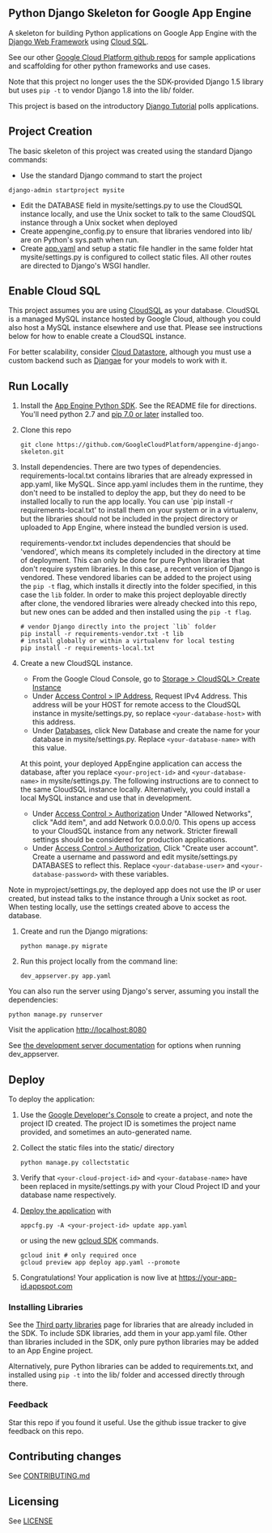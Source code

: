 ## Python Django Skeleton for Google App Engine

A skeleton for building Python applications on Google App Engine with the
[Django Web Framework](https://www.djangoproject.com/) using
[Cloud SQL](https://cloud.google.com/sql/docs/introduction).

See our other [Google Cloud Platform github
repos](https://github.com/GoogleCloudPlatform) for sample applications and
scaffolding for other python frameworks and use cases.

Note that this project no longer uses the the SDK-provided Django 1.5 library but
uses `pip -t` to vendor Django 1.8 into the lib/ folder.

This project is based on the introductory [Django Tutorial](https://docs.djangoproject.com/en/1.8/intro/tutorial01/)
polls applications.

## Project Creation

The basic skeleton of this project was created using the standard Django commands:

  *  Use the standard Django command to start the project
   ```
   django-admin startproject mysite
   ```
  * Edit the DATABASE field in mysite/settings.py to use the CloudSQL instance locally,
    and use the Unix socket to talk to the same CloudSQL instance through a Unix socket
    when deployed
  * Create appengine_config.py to ensure that libraries vendored into lib/ are on Python's
    sys.path when run.
  * Create [app.yaml](https://cloud.google.com/appengine/docs/python/config/appconfig?hl=en)
    and setup a static file handler in the same folder htat mysite/settings.py is configured
    to collect static files. All other routes are directed to Django's WSGI handler.

## Enable Cloud SQL

This project assumes you are using [CloudSQL](https://cloud.google.com/sql/docs/introduction)
as your database. CloudSQL is a managed MySQL instance hosted by Google Cloud, although you
could also host a MySQL instance elsewhere and use that. Please see instructions below
for how to enable create a CloudSQL instance.

For better scalability, consider
[Cloud Datastore](https://cloud.google.com/datastore/docs/concepts/overview?hl=en), although
you must use a custom backend such as [Djangae](https://github.com/potatolondon/djangae) for your
models to work with it.

## Run Locally
1. Install the [App Engine Python SDK](https://developers.google.com/appengine/downloads).
See the README file for directions. You'll need python 2.7 and [pip 7.0 or later](http://www.pip-installer.org/en/latest/installing.html) installed too.

1. Clone this repo

   ```
   git clone https://github.com/GoogleCloudPlatform/appengine-django-skeleton.git
   ```
1. Install dependencies. There are two types of dependencies. requirements-local.txt contains libraries that are already
   expressed in app.yaml, like MySQL. Since app.yaml includes them in the runtime, they don't need to be installed to deploy the app, but they do need to be installed locally to run the app locally. You can use `pip install -r requirements-local.txt' to install them on your system or in a virtualenv, but the libraries should not be included in the project directory or 
   uploaded to App Engine, where instead the bundled version is used. 

   requirements-vendor.txt includes dependencies that should be 'vendored', which means its completely included in the directory at
   time of deployment. This can only be done for pure Python libraries that don't require system libraries. In this case, a recent version of Django is vendored. These vendored libaries can be added
   to the project using the `pip -t` flag, which installs it directly into the folder specified, in this case the `lib` folder. In order to make this project deployable directly after clone, the vendored libraries were already checked into this repo, but new ones can be added and then installed using the `pip -t flag`.
   ```
   # vendor Django directly into the project `lib` folder
   pip install -r requirements-vendor.txt -t lib
   # install globally or within a virtualenv for local testing
   pip install -r requirements-local.txt
   ```
1. Create a new CloudSQL instance.
    * From the Google Cloud Console, go to [Storage > CloudSQL> Create Instance](https://console.developers.google.com/project/_/sql/create)
    * Under [Access Control > IP Address](https://console.developers.google.com/project/_/sql/instances/polls/access-control/ip),  Request IPv4 Address. This address will be your HOST for remote access to the
      CloudSQL instance in mysite/settings.py, so replace `<your-database-host>` with this address.
    * Under [Databases](https://console.developers.google.com/project/_/sql/instances/polls/databases), click New Database and create the name for your database in mysite/settings.py. Replace
      `<your-database-name>` with this value.

    At this point, your deployed AppEngine application can access the database, after you replace `<your-project-id>` and
    `<your-database-name>` in mysite/settings.py. The following instructions are to connect to the same CloudSQL instance
    locally. Alternatively, you could install a local MySQL instance and use that in development.

    * Under [Access Control > Authorization](https://console.developers.google.com/project/_/sql/instances/polls/access-control/authorization) Under "Allowed Networks", click "Add item", and add Network 0.0.0.0/0. This opens up
          access to your CloudSQL instance from any network. Stricter firewall settings should be considered for production
          applications.
    * Under  [Access Control > Authorization](https://console.developers.google.com/project/_/sql/instances/polls/access-control/users), Click
          "Create user account". Create a username and password and edit mysite/settings.py DATABASES
          to reflect this. Replace `<your-database-user>` and `<your-database-password>` with these variables.

Note in myproject/settings.py, the deployed app does not use the IP or user created, but instead talks to the instance through a Unix
socket as root. When testing locally, use the settings created above to access the database.

1. Create and run the Django migrations:

    ```
    python manage.py migrate
    ```


1. Run this project locally from the command line:

   ```
   dev_appserver.py app.yaml
   ```

  You can also run the server using Django's server, assuming you install the dependencies:
  ```
  python manage.py runserver
  ```

Visit the application [http://localhost:8080](http://localhost:8080)

See [the development server documentation](https://developers.google.com/appengine/docs/python/tools/devserver)
for options when running dev_appserver.

## Deploy
To deploy the application:

1. Use the [Google Developer's Console](https://console.developer.google.com) to create a
   project, and note the project ID created. The project ID is sometimes the project
   name provided, and sometimes an auto-generated name.
1. Collect the static files into the static/ directory
   ```
   python manage.py collectstatic
   ```
1. Verify that `<your-cloud-project-id>` and `<your-database-name>` have been replaced in mysite/settings.py
   with your Cloud Project ID and your database name respectively.
1. [Deploy the
   application](https://developers.google.com/appengine/docs/python/tools/uploadinganapp) with

   ```
   appcfg.py -A <your-project-id> update app.yaml
   ```

   or using the new [gcloud SDK](https://cloud.google.com/sdk/?hl=en) commands.
   ```
   gcloud init # only required once
   gcloud preview app deploy app.yaml --promote
   ```

1. Congratulations!  Your application is now live at https://your-app-id.appspot.com

### Installing Libraries
See the [Third party
libraries](https://developers.google.com/appengine/docs/python/tools/libraries27)
page for libraries that are already included in the SDK.  To include SDK
libraries, add them in your app.yaml file. Other than libraries included in
the SDK, only pure python libraries may be added to an App Engine project.

Alternatively, pure Python libraries can be added to requirements.txt, and
installed using `pip -t` into the lib/ folder and accessed directly through
there.

### Feedback
Star this repo if you found it useful. Use the github issue tracker to give
feedback on this repo.

## Contributing changes
See [CONTRIBUTING.md](CONTRIBUTING.md)

## Licensing
See [LICENSE](LICENSE)
